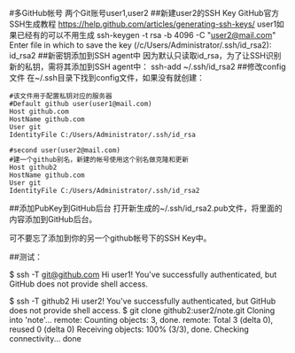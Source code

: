 #多GitHub帐号
两个Git账号user1,user2
##新建user2的SSH Key
GitHub官方SSH生成教程
https://help.github.com/articles/generating-ssh-keys/
user1如果已经有的可以不用生成
ssh-keygen -t rsa -b 4096 -C "user2@mail.com"
Enter file in which to save the key (/c/Users/Administrator/.ssh/id_rsa2): id_rsa2
##新密钥添加到SSH agent中
因为默认只读取id_rsa，为了让SSH识别新的私钥，需将其添加到SSH agent中：
ssh-add ~/.ssh/id_rsa2
##修改config文件
在~/.ssh目录下找到config文件，如果没有就创建：

    #该文件用于配置私钥对应的服务器
    #Default github user(user1@mail.com)
    Host github.com
    HostName github.com
    User git
    IdentityFile C:/Users/Administrator/.ssh/id_rsa

    #second user(user2@mail.com)
    #建一个github别名，新建的帐号使用这个别名做克隆和更新
    Host github2
    HostName github.com
    User git
    IdentityFile C:/Users/Administrator/.ssh/id_rsa2

##添加PubKey到GitHub后台
打开新生成的~/.ssh/id_rsa2.pub文件，将里面的内容添加到GitHub后台。

可不要忘了添加到你的另一个github帐号下的SSH Key中。

##测试：

$ ssh -T git@github.com
Hi user1! You've successfully authenticated, but GitHub does not provide shell access.

$ ssh -T github2
Hi user2! You've successfully authenticated, but GitHub does not provide shell access.
$ git clone github2:user2/note.git
Cloning into 'note'...
remote: Counting objects: 3, done.
remote: Total 3 (delta 0), reused 0 (delta 0)
Receiving objects: 100% (3/3), done.
Checking connectivity... done
